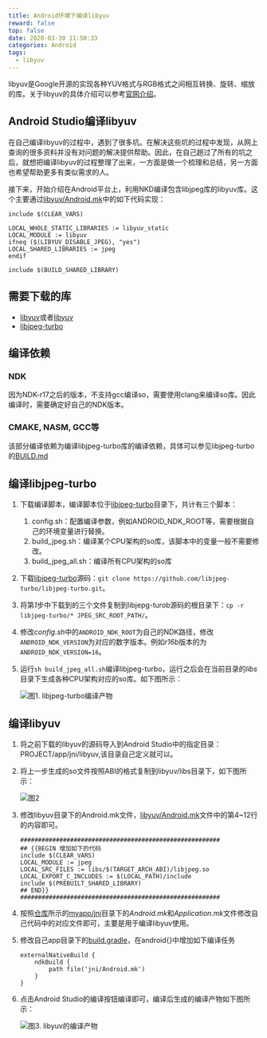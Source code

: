 ```yaml
---
title: Android环境下编译libyuv
reward: false
top: false
date: 2020-03-30 11:50:33
categories: Android
tags: 
  - libyuv
---
```


libyuv是Google开源的实现各种YUV格式与RGB格式之间相互转换、旋转、缩放的库。关于libyuv的具体介绍可以参考[官网介绍](https://chromium.googlesource.com/libyuv/libyuv)。

<!--more-->

## Android Studio编译libyuv
在自己编译libyuv的过程中，遇到了很多坑。在解决这些坑的过程中发现，从网上查询的很多资料并没有对问题的解决提供帮助。因此，在自己趟过了所有的坑之后，就想把编译libyuv的过程整理了出来，一方面是做一个梳理和总结，另一方面也希望帮助更多有类似需求的人。

接下来，开始介绍在Android平台上，利用NKD编译包含libjpeg库的libyuv库。这个主要通过[libyuv/Android.mk](https://chromium.googlesource.com/libyuv/libyuv/+/refs/heads/master/Android.mk)中的如下代码实现：

```
include $(CLEAR_VARS)

LOCAL_WHOLE_STATIC_LIBRARIES := libyuv_static
LOCAL_MODULE := libyuv
ifneq ($(LIBYUV_DISABLE_JPEG), "yes")
LOCAL_SHARED_LIBRARIES := jpeg
endif

include $(BUILD_SHARED_LIBRARY)
```

## 需要下载的库
* [libyuv](https://chromium.googlesource.com/libyuv/libyuv)或者[libyuv](https//github.com/lemenkov/libyuv.git)
* [libjpeg-turbo](https://github.com/libjpeg-turbo/libjpeg-turbo.git)

## 编译依赖
### NDK
因为NDK-r17之后的版本，不支持gcc编译so，需要使用clang来编译so库。因此编译时，需要确定好自己的NDK版本。

### CMAKE, NASM, GCC等
该部分编译依赖为编译libjpeg-turbo库的编译依赖，具体可以参见libjpeg-turbo的[BUILD.md](https://github.com/libjpeg-turbo/libjpeg-turbo/blob/master/BUILDING.md)

## 编译libjpeg-turbo
1. 下载编译脚本，编译脚本位于[libjpeg-turbo](https://github.com/wangwei1237/libyuv-with-jpeg/tree/master/libjpeg-turbo)目录下，共计有三个脚本：
    1. config.sh：配置编译参数，例如ANDROID_NDK_ROOT等，需要根据自己的环境变量进行替换。
    2. build_jpeg.sh：编译某个CPU架构的so库，该脚本中的变量一般不需要修改。
    3. build_jpeg_all.sh：编译所有CPU架构的so库

2. 下载[libjpeg-turbo](https://github.com/libjpeg-turbo/libjpeg-turbo)源码：`git clone https://github.com/libjpeg-turbo/libjpeg-turbo.git`。

3. 将第*1*步中下载到的三个文件复制到libjepg-turob源码的根目录下：`cp -r libjpeg-turbo/* JPEG_SRC_ROOT_PATH/`。

4. 修改*config.sh*中的`ANDROID_NDK_ROOT`为自己的NDK路径，修改`ANDROID_NDK_VERSION`为对应的数字版本。例如*r16b*版本的为`ANDROID_NDK_VERSION=16`。

5. 运行`sh build_jpeg_all.sh`编译libjpeg-turbo，运行之后会在当前目录的*libs*目录下生成各种CPU架构对应的so库。如下图所示：

    ![图1. libjpeg-turbo编译产物](1.jpg)

## 编译libyuv
1. 将之前下载的libyuv的源码导入到Android Studio中的指定目录：PROJECT/app/jni/libyuv,该目录自己定义就可以。

2. 将上一步生成的so文件按照ABI的格式复制到libyuv/libs目录下，如下图所示：

    ![图2](2.png)

3. 修改libyuv目录下的Android.mk文件，[libyuv/Android.mk](https://github.com/wangwei1237/libyuv-with-jpeg/blob/master/myapp/jni/libyuv/Android.mk)文件中的第4~12行的内容即可。

    ```
    ########################################################
    ## {{BEGIN 增加如下的代码
    include $(CLEAR_VARS)
    LOCAL_MODULE := jpeg
    LOCAL_SRC_FILES := libs/$(TARGET_ARCH_ABI)/libjpeg.so
    LOCAL_EXPORT_C_INCLUDES := $(LOCAL_PATH)/include
    include $(PREBUILT_SHARED_LIBRARY)
    ## END}}
    ########################################################
    ```

4. 按照[仓库](https://github.com/wangwei1237/libyuv-with-jpeg)所示的[myapp/jni](https://github.com/wangwei1237/libyuv-with-jpeg/tree/master/myapp/jni)目录下的*Android.mk*和*Application.mk*文件修改自己代码中的对应文件即可，主要是用于编译libyuv使用。

5. 修改自己app目录下的[build.gradle](https://github.com/wangwei1237/libyuv-with-jpeg/blob/master/myapp/build.gradle)，在android{}中增加如下编译任务

    ```
    externalNativeBuild {
        ndkBuild {
            path file('jni/Android.mk')
        }
    }
    ```

6. 点击Android Studio的编译按钮编译即可，编译后生成的编译产物如下图所示：

    ![图3. libyuv的编译产物](3.jpg)